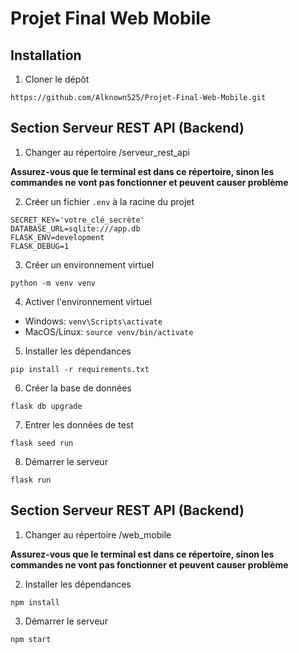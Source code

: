 # Projet Final Web Mobile

## Installation

1. Cloner le dépôt

`https://github.com/Alknown525/Projet-Final-Web-Mobile.git`

## Section Serveur REST API (Backend)

1. Changer au répertoire /serveur_rest_api

**Assurez-vous que le terminal est dans ce répertoire, sinon les commandes ne vont pas fonctionner et peuvent causer problème**

2. Créer un fichier `.env` à la racine du projet

```
SECRET_KEY='votre_clé_secrète'
DATABASE_URL=sqlite:///app.db
FLASK_ENV=development
FLASK_DEBUG=1
```

3. Créer un environnement virtuel

`python -m venv venv`

4. Activer l'environnement virtuel

- Windows: `venv\Scripts\activate`
- MacOS/Linux: `source venv/bin/activate`

5. Installer les dépendances

`pip install -r requirements.txt`

6. Créer la base de données

`flask db upgrade`

7. Entrer les données de test

`flask seed run`

8. Démarrer le serveur

`flask run`

## Section Serveur REST API (Backend)

1. Changer au répertoire /web_mobile

**Assurez-vous que le terminal est dans ce répertoire, sinon les commandes ne vont pas fonctionner et peuvent causer problème**

2. Installer les dépendances

`npm install`

3. Démarrer le serveur

`npm start`

